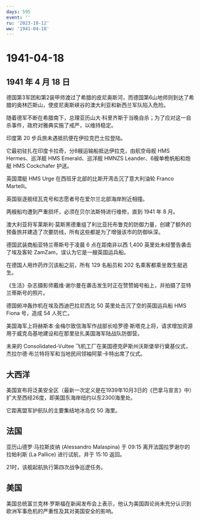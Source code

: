 ```yaml
---
days: 595
event: ''
ru: '2023-10-12'
ww: '1941-04-18'
---
```


# 1941-04-18

## 1941 年 4 月 18 日

德国第3军团和第2装甲师渡过了希腊的皮尼奥斯河，而德国第6山地师则到达了希腊的奥林匹斯山，使皮尼奥斯峡谷的澳大利亚和新西兰军队陷入危险。

随着德军不断在希腊南下，总理亚历山大·科里齐斯于当晚自杀；为了应对这一自杀事件，政府对雅典实施了戒严，以维持稳定。

印度第 20 步兵旅未遇抵抗便在伊拉克巴士拉登陆。

它最初驻扎在印度卡拉奇，分8艘运输船抵达伊拉克，由航空母舰 HMS
Hermes、巡洋舰 HMS Emerald、巡洋舰 HMNZS Leander、6艘单桅帆船和炮艇 HMS
Cockchafer 护送。

英国潜艇 HMS Urge 在西班牙北部的比斯开湾击沉了意大利油轮 Franco
Martelli。

英国驱逐舰纽瓦克号和志愿者号在爱尔兰北部海岸附近相撞。

两艘船均遭到严重损坏，必须在贝尔法斯特进行维修，直到 1941 年 8 月。

澳大利亚将军莱斯利·莫斯黑德重组了利比亚托布鲁克的防御力量，创建了额外的预备旅并建造了次要防线，所有这些都是为了增强该市的防御纵深。

德国武装商船亚特兰蒂斯号于凌晨 6 点在距南非以西 1,400
英里处未经警告袭击了埃及客轮 ZamZam，误认为它是一艘英国运兵船。

在德国人用炸药炸沉该船之前，所有 129 名船员和 202
名乘客都乘坐救生艇逃生。

《生活》杂志摄影师戴维·谢尔曼在袭击发生时正在赞赞姆号船上，并拍摄了亚特兰蒂斯号的照片。

德国俯冲轰炸机在埃及西迪巴拉尼西北 50 英里处击沉了空的英国运兵船 HMS
Fiona 号，造成 54 人死亡。

美国海军上将赫斯本·金梅尔致信海军作战部长哈罗德·斯塔克上将，请求增加资源用于威克岛基地建设和在那里驻扎美国海军陆战队防御营。

未来的 Consolidated-Vultee
飞机工厂在美国德克萨斯州沃斯堡举行奠基仪式，杰拉尔德·布兰特将军和当地民间领袖阿蒙·卡特出席了仪式。

## 大西洋

美国宣布将泛美安全区（最新一次定义是在1939年10月3日的《巴拿马宣言》中）扩大至西经26度，即美国东海岸纽约以东2300海里处。

它距离盟军护航队的主要集结地冰岛仅 50 海里。

## 法国

亚历山德罗·马拉斯皮纳 (Alessandro Malaspina) 于 09:15
离开法国拉罗谢尔的拉帕利斯 (La Pallice) 进行试航，并于 15:10 返回。

21时，该舰起航执行第四次战争巡逻任务。

## 美国

美国总统富兰克林·罗斯福在新闻发布会上表示，他认为美国舆论尚未充分认识到欧洲军事危机的严重性及其对美国安全的影响。